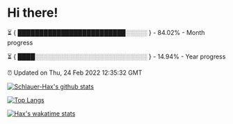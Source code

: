 # Hi there!

⏳ { █████████████████████████░░░░░ } - 84.02% - Month progress

⏳ { ████░░░░░░░░░░░░░░░░░░░░░░░░░░ } - 14.94% - Year progress

⏰ Updated on Thu, 24 Feb 2022 12:35:32 GMT


[![Schlauer-Hax's github stats](https://github-readme-stats.vercel.app/api?username=Schlauer-Hax&show_icons=true&theme=dark&count_private=true)](https://github.com/Schlauer-Hax)


[![Top Langs](https://github-readme-stats.vercel.app/api/top-langs/?username=Schlauer-Hax&layout=compact&theme=dark)](https://github.com/Schlauer-Hax?tab=repositories)


[![Hax's wakatime stats](https://github-readme-stats.vercel.app/api/wakatime?username=Hax&theme=dark)](https://wakatime.com/@Hax)

